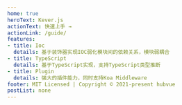 ```yaml
---
home: true
heroText: Kever.js
actionText: 快速上手 →
actionLink: /guide/
features:
- title: Ioc
  details: 基于装饰器实现IOC弱化模块间的依赖关系，模块弱耦合
- title: TypeScript
  details: 基于TypeScript实现，支持TypeScript类型推断
- title: Plugin
  details: 强大的插件能力，同时支持Koa Middleware
footer: MIT Licensed | Copyright © 2021-present hubvue
postList: none
---
```

